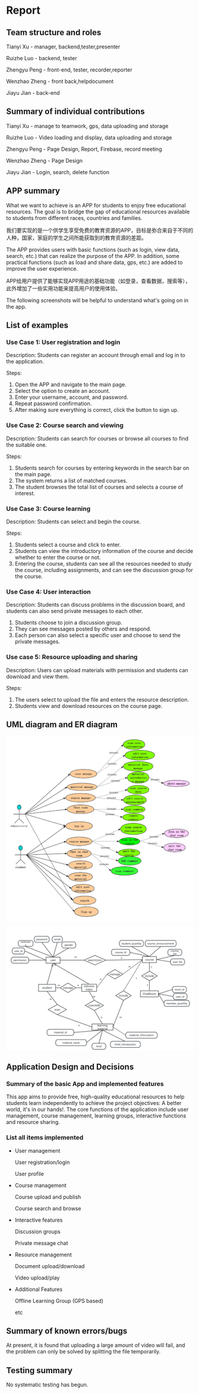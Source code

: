 # Report

## Team structure and roles

Tianyi Xu - manager, backend,tester,presenter

Ruizhe Luo - backend, tester

Zhengyu Peng - front-end, tester, recorder,reporter

Wenzhao Zheng - front back,helpdocument

Jiayu Jian - back-end

## Summary of individual contributions

Tianyi Xu - manage to teamwork, gps, data uploading and storage

Ruizhe Luo - Video loading and display, data uploading and storage

Zhengyu Peng - Page Design, Report, Firebase, record meeting

Wenzhao Zheng - Page Design

Jiayu Jian - Login, search, delete function

 

## APP summary

What we want to achieve is an APP for students to enjoy free educational resources. The goal is to bridge the gap of educational resources available to students from different races, countries and families.

我们要实现的是一个供学生享受免费的教育资源的APP，目标是弥合来自于不同的人种，国家，家庭的学生之间所能获取到的教育资源的差距。

The APP provides users with basic functions (such as login, view data, search, etc.) that can realize the purpose of the APP. In addition, some practical functions (such as load and share data, gps, etc.)  are added to improve the user experience.

APP给用户提供了能够实现APP用途的基础功能（如登录，查看数据，搜索等），此外增加了一些实用功能来提高用户的使用体验。

The following screenshots will be helpful to understand what's going on in the app.

## List of examples

### Use Case 1: User registration and login

Description: Students can register an account through email and log in to the application.

Steps:

1. Open the APP and navigate to the main page.
2. Select the option to create an account.
3. Enter your username, account, and password.
4. Repeat password confirmation.
5. After making sure everything is correct, click the button to sign up.

### Use Case 2: Course search and viewing

Description: Students can search for courses or browse all courses to find the suitable one.

Steps:

1.  Students search for courses by entering keywords in the search bar on the main page.
2. The system returns a list of matched courses.
3. The student browses the total list of courses and selects a course of interest.

### Use Case 3: Course learning

Description: Students can select and begin the course.

Steps:

1. Students select a course and click to enter.
2. Students can view the introductory information of the course and decide whether to enter the course or not.
3. Entering the course, students can see all the resources needed to study the course, including assignments, and can see the discussion group for the course.

### Use Case 4: User interaction

Description: Students can discuss problems in the discussion board, and students can also send private messages to each other.

1. Students choose to join a discussion group.
2. They can see messages posted by others and respond.
3. Each person can also select a specific user and choose to send the private messages.

### Use case 5: Resource uploading and sharing

Description: Users can upload materials with permission and students can download and view them.

Steps:

1. The users select to upload the file and enters the resource description.
2. Students view and download resources on the course page.

## UML diagram and ER diagram

![Untitled](Report%20d4b43c65a286492886332f3255a35983/Untitled.png)

![Untitled](Report%20d4b43c65a286492886332f3255a35983/Untitled%201.png)

## Application Design and Decisions

### Summary of the basic App and implemented features

This app aims to provide free, high-quality educational resources to help students learn independently to achieve the project objectives: A better world, it's in our hands!. The core functions of the application include user management, course management, learning groups, interactive functions and resource sharing.

### List all items implemented

- User management
    
    User registration/login
    
    User profile
    
- Course management
    
    Course upload and publish
    
    Course search and browse
    
- Interactive features
    
    Discussion groups
    
    Private message chat
    
- Resource management
    
    Document upload/download
    
    Video upload/play
    
- Additional Features
    
    Offline Learning Group (GPS based)
    
    etc
    

## Summary of known errors/bugs

At present, it is found that uploading a large amount of video will fail, and the problem can only be solved by splitting the file temporarily.

## Testing summary

No systematic testing has begun.